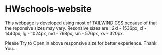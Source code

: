 # HWschools-website

This webpage is developed using most of TAILWIND CSS because of that the reponsive sizes may vary.
Resonsive sizes are : 2xl  - 1536px,
                       xl  - 1440px,
                       lg  - 1024px,
                       md  - 768px,
                       sm  - 576px,
                       xs  - 320px.
                       
Please Try to Open in above responsive size for better experience. Thank You...
